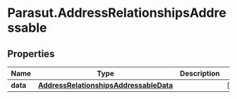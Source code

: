 # Parasut.AddressRelationshipsAddressable

## Properties
Name | Type | Description | Notes
------------ | ------------- | ------------- | -------------
**data** | [**AddressRelationshipsAddressableData**](AddressRelationshipsAddressableData.md) |  | [optional] 


